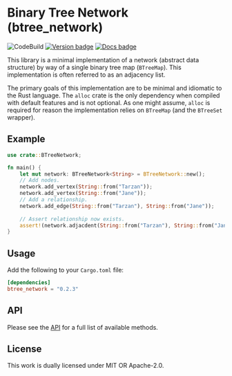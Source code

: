 # Binary Tree Network (btree_network)

![CodeBuild]
[![Version badge]][crates.io]
[![Docs badge]][docs.rs]

[CodeBuild]: https://codebuild.us-east-1.amazonaws.com/badges?uuid=eyJlbmNyeXB0ZWREYXRhIjoidm9wRDJYSzlzMm02RDhvTllnRXBaTXRBclZzaEhQREVySnZiMjVybzQ1QTJOODBiY3VKUzg0WmR4bzFJV3p6N3JOL1lEMitMT1RZTGNkQ3JtblZqam9FPSIsIml2UGFyYW1ldGVyU3BlYyI6IklCWVc3T01oZFJSQnVwRWIiLCJtYXRlcmlhbFNldFNlcmlhbCI6MX0%3D&branch=main
[Version badge]: https://img.shields.io/crates/v/btree_network
[crates.io]: https://crates.io/crates/btree_network
[Docs badge]: https://img.shields.io/badge/docs.rs-rustdoc-blue
[docs.rs]: https://docs.rs/btree_network/

This library is a minimal implementation of a network 
(abstract data structure) by way of a single binary tree map
(`BTreeMap`). This implementation is often referred to as
an adjacency list.

The primary goals of this implementation are to be 
minimal and idiomatic to the Rust language. The `alloc`
crate is the only dependency when compiled with default
features and is not optional. As one might assume, `alloc`
is required for reason the implementation relies on `BTreeMap`
(and the `BTreeSet` wrapper).

## Example
```rust
use crate::BTreeNetwork;

fn main() {
    let mut network: BTreeNetwork<String> = BTreeNetwork::new();
    // Add nodes.
    network.add_vertex(String::from("Tarzan"));
    network.add_vertex(String::from("Jane"));
    // Add a relationship.
    network.add_edge(String::from("Tarzan"), String::from("Jane"));
    
    // Assert relationship now exists.
    assert!(network.adjacdent(String::from("Tarzan"), String::from("Jane")));
}
```

## Usage

Add the following to your `Cargo.toml` file:
```toml
[dependencies]
btree_network = "0.2.3"
```

## API

Please see the [API](src/network/api.rs) for a full list of
available methods.

## License

This work is dually licensed under MIT OR Apache-2.0.
